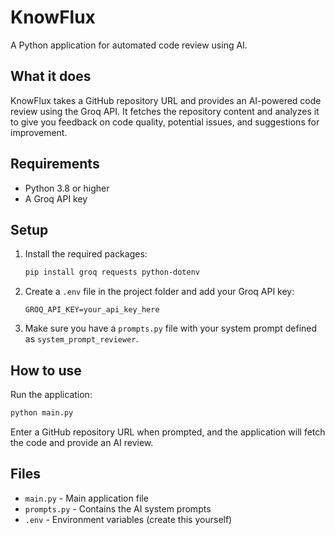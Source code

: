 # KnowFlux

A Python application for automated code review using AI.

## What it does

KnowFlux takes a GitHub repository URL and provides an AI-powered code review using the Groq API. It fetches the repository content and analyzes it to give you feedback on code quality, potential issues, and suggestions for improvement.

## Requirements

- Python 3.8 or higher
- A Groq API key

## Setup

1. Install the required packages:
   ```bash
   pip install groq requests python-dotenv
   ```

2. Create a `.env` file in the project folder and add your Groq API key:
   ```
   GROQ_API_KEY=your_api_key_here
   ```

3. Make sure you have a `prompts.py` file with your system prompt defined as `system_prompt_reviewer`.

## How to use

Run the application:
```bash
python main.py
```

Enter a GitHub repository URL when prompted, and the application will fetch the code and provide an AI review.

## Files

- `main.py` - Main application file
- `prompts.py` - Contains the AI system prompts
- `.env` - Environment variables (create this yourself)
